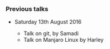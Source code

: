 ### Previous talks

* Saturday 13th August 2016

	* Talk on git, by Samadi 
	* Talk on Manjaro Linux by Harley

